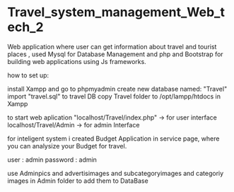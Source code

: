 # Travel_system_management_Web_tech_2
Web application where user can get information about travel and tourist places , used Mysql for Database Management and php and Bootstrap for building web applications using Js frameworks.

how to set up:

install Xampp and go to phpmyadmin
create new database named:  "Travel"
import "travel.sql"  to travel DB
copy Travel folder to /opt/lampp/htdocs in Xampp

to start web aplication "localhost/Travel/index.php"        -> for user interface
                        localhost/Travel/Admin            ->  for admin Interface
                        
for inteligent system i created Budget Application in  service page, where you can analysize your Budget for travel.

user    :  admin
password :   admin



use Adminpics and advertisimages  and subcategoryimages and categoriy images in Admin folder to add them to DataBase

